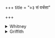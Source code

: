 +++
title = "०३ सं वर्चसा"

+++

<details><summary>Whitney</summary>

### Translation
3. We have become united with splendor, with fatness (*páyas*), with  
bodies (*tanū́*), with propitious mind; let Tvashṭar make for us here  
wider room; let him smooth down what of our body is torn apart.

### Notes
This verse is found also in many other texts, its first half generally  
without variation; only PB. (i. 3. 9: this half-verse alone) has  
*tapobhis* for *tanūbhis* at end of **a**. VS. (ii. 24 et al.) has for  
**c, d**: *tváṣṭā sudátro vi dadhātu rā́yó ‘nu mārṣṭu tanvò yád  
víliṣṭam*, and the rest follow this rather than our text; only TA. (ii.  
4. 1) has *no átra* in **c**, and TS. (i. 4. 44) *no átra várivaḥ  
kṛṇotu;* MS. (i. 3. 38 et al.) and śśS. (iv. 11. 6) add *nas* (like AV.)  
after *ánu* in **d**, and MS. ends with *víriṣṭam* (TS., of course, has  
*tanúvas*). Ppp. has, in **c**, *sudatro varivaṣ kṛ-*, differing from  
all. The comm. renders *anu mārṣṭu* by *hastena śodhayatu*. ⌊Cf. von  
Schroeder's *Tübinger Kaṭha-hss.*, p. 72.⌋
</details>

<details><summary>Griffith</summary>

We are again united with our bodies, with happy mind, with spirit, strength, and splendour. May Tvashtar here make room for us, and freedom and smooth whate'er is injured in our bodies.
</details>
